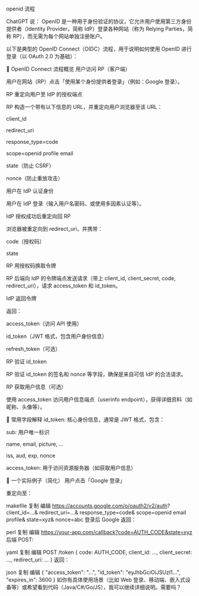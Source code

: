 openid 流程


ChatGPT 说：
OpenID 是一种用于身份验证的协议，它允许用户使用第三方身份提供者（Identity Provider，简称 IdP）登录各种网站（称为 Relying Parties，简称 RP），而无需为每个网站单独注册账户。

以下是典型的 OpenID Connect（OIDC）流程，用于说明如何使用 OpenID 进行登录（以 OAuth 2.0 为基础）：

🧩 OpenID Connect 流程概览
用户访问 RP（客户端）

用户在网站（RP）点击「使用某个身份提供者登录」（例如：Google 登录）。

RP 重定向用户至 IdP 的授权端点

RP 构造一个带有以下信息的 URL，并重定向用户浏览器至该 URL：

client_id

redirect_uri

response_type=code

scope=openid profile email

state（防止 CSRF）

nonce（防止重放攻击）

用户在 IdP 认证身份

用户在 IdP 登录（输入用户名密码、或使用多因素认证等）。

IdP 授权成功后重定向回 RP

浏览器被重定向到 redirect_uri，并携带：

code（授权码）

state

RP 用授权码换取令牌

RP 后端向 IdP 的令牌端点发送请求（带上 client_id, client_secret, code, redirect_uri），请求 access_token 和 id_token。

IdP 返回令牌

返回：

access_token（访问 API 使用）

id_token（JWT 格式，包含用户身份信息）

refresh_token（可选）

RP 验证 id_token

RP 验证 id_token 的签名和 nonce 等字段，确保是来自可信 IdP 的合法请求。

RP 获取用户信息（可选）

使用 access_token 访问用户信息端点（userinfo endpoint），获得详细资料（如昵称、头像等）。

🔐 常用字段解释
id_token: 核心身份信息，通常是 JWT 格式，包含：

sub: 用户唯一标识

name, email, picture, ...

iss, aud, exp, nonce

access_token: 用于访问资源服务器（如获取用户信息）

🧪 一个实际例子（简化）
用户点击「Google 登录」

重定向至：

makefile
复制
编辑
https://accounts.google.com/o/oauth2/v2/auth?
client_id=...&
redirect_uri=...&
response_type=code&
scope=openid email profile&
state=xyz&
nonce=abc
登录后 Google 返回：

perl
复制
编辑
https://your-app.com/callback?code=AUTH_CODE&state=xyz
后端 POST:

yaml
复制
编辑
POST /token
{
code: AUTH_CODE,
client_id: ...,
client_secret: ...,
redirect_uri: ...
}
返回：

json
复制
编辑
{
"access_token": "...",
"id_token": "eyJhbGciOiJSUzI1...",
"expires_in": 3600
}
如你有具体使用场景（比如 Web 登录、移动端、嵌入式设备等）或希望看到代码（Java/C#/Go/JS），我可以继续详细说明。需要吗？
